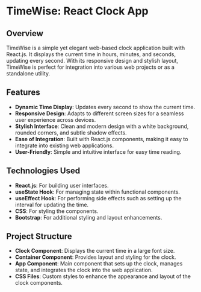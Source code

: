 # TimeWise: React Clock App

## Overview
TimeWise is a simple yet elegant web-based clock application built with React.js. It displays the current time in hours, minutes, and seconds, updating every second. With its responsive design and stylish layout, TimeWise is perfect for integration into various web projects or as a standalone utility.

## Features
- **Dynamic Time Display**: Updates every second to show the current time.
- **Responsive Design**: Adapts to different screen sizes for a seamless user experience across devices.
- **Stylish Interface**: Clean and modern design with a white background, rounded corners, and subtle shadow effects.
- **Ease of Integration**: Built with React.js components, making it easy to integrate into existing web applications.
- **User-Friendly**: Simple and intuitive interface for easy time reading.

## Technologies Used
- **React.js**: For building user interfaces.
- **useState Hook**: For managing state within functional components.
- **useEffect Hook**: For performing side effects such as setting up the interval for updating the time.
- **CSS**: For styling the components.
- **Bootstrap**: For additional styling and layout enhancements.

## Project Structure
- **Clock Component**: Displays the current time in a large font size.
- **Container Component**: Provides layout and styling for the clock.
- **App Component**: Main component that sets up the clock, manages state, and integrates the clock into the web application.
- **CSS Files**: Custom styles to enhance the appearance and layout of the clock components.
